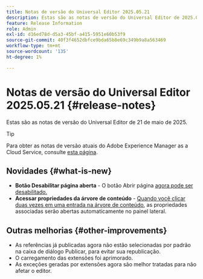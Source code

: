```yaml
---
title: Notas de versão do Universal Editor 2025.05.21
description: Estas são as notas de versão do Universal Editor de 2025.05.21.
feature: Release Information
role: Admin
exl-id: d16ed78d-d5a3-45bf-a415-5951e60b53f9
source-git-commit: 40f3f4652dbfce9bda65b8e69c349b9a8a563469
workflow-type: tm+mt
source-wordcount: '135'
ht-degree: 1%

---
```



# Notas de versão do Universal Editor 2025.05.21 {#release-notes}

Estas são as notas de versão do Universal Editor de 21 de maio de 2025.

>[!TIP]
>
>Para obter as notas de versão atuais do Adobe Experience Manager as a Cloud Service, consulte [esta página](/help/release-notes/release-notes-cloud/release-notes-current.md).

## Novidades {#what-is-new}

* **Botão Desabilitar página aberta** - O botão Abrir página [ agora pode ser desabilitado.](/help/implementing/universal-editor/customizing.md#open-page)
* **Acessar propriedades da árvore de conteúdo** - [Quando você clicar duas vezes em uma entrada na árvore de conteúdo](/help/sites-cloud/authoring/universal-editor/navigation.md), as propriedades associadas serão abertas automaticamente no painel lateral.

## Outras melhorias {#other-improvements}

* As referências já publicadas agora não estão selecionadas por padrão na caixa de diálogo Publicar, para evitar sua republicação.
* O carregamento das extensões foi aprimorado.
* As exceções geradas por extensões agora são melhor tratadas para não afetar o editor.
